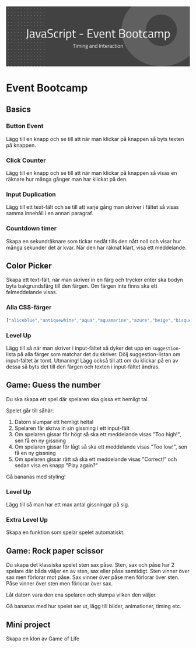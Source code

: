 ![](poster.png)

# Event Bootcamp

## Basics

### Button Event
Lägg till en knapp och se till att när man klickar på knappen så byts texten på knappen.

### Click Counter
Lägg till en knapp och se till att när man klickar på knappen så visas en räknare hur många gånger man har klickat på den.

### Input Duplication
Lägg till ett text-fält och se till att varje gång man skriver i fältet så visas samma innehåll i en annan paragraf.

### Countdown timer
Skapa en sekundräknare som tickar nedåt tills den nått noll och visar hur många sekunder det är kvar.
När den har räknat klart, visa ett meddelande.


## Color Picker
Skapa ett text-fält, när man skriver in en färg och trycker enter ska bodyn byta bakgrundsfärg till den färgen. Om färgen inte finns ska ett felmeddelande visas.

### Alla CSS-färger
```js
["aliceblue","antiquewhite","aqua","aquamarine","azure","beige","bisque","black","blanchedalmond","blue","blueviolet","brown","burlywood","cadetblue","chartreuse","chocolate","coral","cornflowerblue","cornsilk","crimson","cyan","darkblue","darkcyan","darkgoldenrod","darkgray","darkgrey","darkgreen","darkkhaki","darkmagenta","darkolivegreen","darkorange","darkorchid","darkred","darksalmon","darkseagreen","darkslateblue","darkslategray","darkslategrey","darkturquoise","darkviolet","deeppink","deepskyblue","dimgray","dimgrey","dodgerblue","firebrick","floralwhite","forestgreen","fuchsia","gainsboro","ghostwhite","gold","goldenrod","gray","grey","green","greenyellow","honeydew","hotpink","indianred","indigo","ivory","khaki","lavender","lavenderblush","lawngreen","lemonchiffon","lightblue","lightcoral","lightcyan","lightgoldenrodyellow","lightgray","lightgrey","lightgreen","lightpink","lightsalmon","lightseagreen","lightskyblue","lightslategray","lightslategrey","lightsteelblue","lightyellow","lime","limegreen","linen","magenta","maroon","mediumaquamarine","mediumblue","mediumorchid","mediumpurple","mediumseagreen","mediumslateblue","mediumspringgreen","mediumturquoise","mediumvioletred","midnightblue","mintcream","mistyrose","moccasin","navajowhite","navy","oldlace","olive","olivedrab","orange","orangered","orchid","palegoldenrod","palegreen","paleturquoise","palevioletred","papayawhip","peachpuff","peru","pink","plum","powderblue","purple","rebeccapurple","red","rosybrown","royalblue","saddlebrown","salmon","sandybrown","seagreen","seashell","sienna","silver","skyblue","slateblue","slategray","slategrey","snow","springgreen","steelblue","tan","teal","thistle","tomato","turquoise","violet","wheat","white","whitesmoke","yellow","yellowgreen"]
```

### Level Up
Lägg till så när man skriver i input-fältet så dyker det upp en `suggestion`-lista på alla färger som matchar det du skriver. 
Dölj suggestion-listan om input-fältet är tomt.
Utmaning! Lägg också till att om du klickar på en av dessa så byts det till den färgen och texten i input-fältet ändras.

## Game: Guess the number
Du ska skapa ett spel där spelaren ska gissa ett hemligt tal.

Spelet går till såhär:
1. Datorn slumpar ett hemligt heltal
1. Spelaren får skriva in sin gissning i ett input-fält
1. Om spelaren gissar för högt så ska ett meddelande visas "Too high!", sen få en ny gissning
1. Om spelaren gissar för lågt så ska ett meddelande visas "Too low!", sen få en ny gissning
1. Om spelaren gissar rätt så ska ett meddelande visas "Correct!" och sedan visa en knapp "Play again?"

Gå bananas med styling!

### Level Up
Lägg till så man har ett max antal gissningar på sig.

### Extra Level Up
Skapa en funktion som spelar spelet automatiskt.


## Game: Rock paper scissor
Du skapa det klassiska spelet sten sax påse.
Sten, sax och påse har 2 spelare där båda väljer en av sten, sax eller påse samtidigt.
Sten vinner över sax men förlorar mot påse.
Sax vinner över påse men förlorar över sten.
Påse vinner över sten men förlorar över sax.

Låt datorn vara den ena spelaren och slumpa vilken den väljer.

Gå bananas med hur spelet ser ut, lägg till bilder, animationer, timing etc.

## Mini project
Skapa en klon av Game of Life